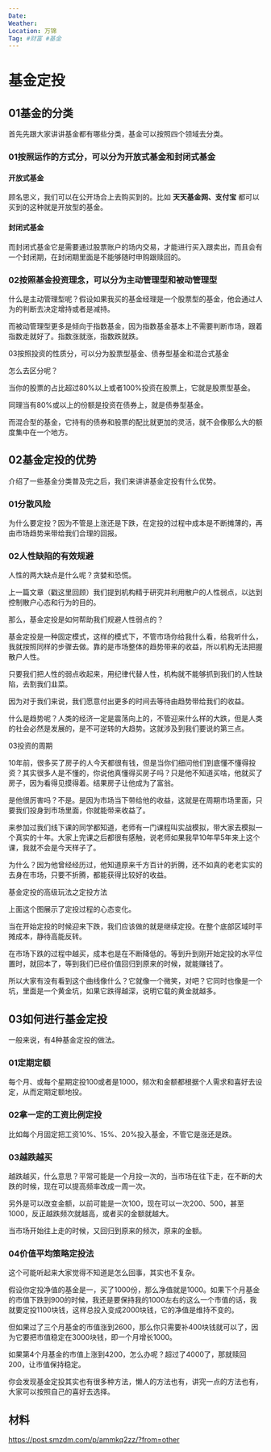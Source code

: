 ```yaml
---
Date: 
Weather: 
Location: 万锦
Tag: #财富 #基金
---
```


# 基金定投


## 01基金的分类

首先先跟大家讲讲基金都有哪些分类，基金可以按照四个领域去分类。

### 01按照运作的方式分，可以分为开放式基金和封闭式基金

#### 开放式基金

顾名思义，我们可以在公开场合上去购买到的。比如
**天天基金网、支付宝**
都可以买到的这种就是开放型的基金。

#### 封闭式基金
而封闭式基金它是需要通过股票账户的场内交易，才能进行买入跟卖出，而且会有一个封闭期，在封闭期里面是不能够随时申购跟赎回的。

### 02按照基金投资理念，可以分为主动管理型和被动管理型

什么是主动管理型呢？假设如果我买的基金经理是一个股票型的基金，他会通过人为的判断去决定增持或者是减持。

而被动管理型更多是倾向于指数基金，因为指数基金基本上不需要判断市场，跟着指数走就好了。指数涨就涨，指数跌就跌。

03按照投资的性质分，可以分为股票型基金、债券型基金和混合式基金

怎么去区分呢？

当你的股票的占比超过80%以上或者100%投资在股票上，它就是股票型基金。

同理当有80%或以上的份额是投资在债券上，就是债券型基金。

而混合型的基金，它持有的债券和股票的配比就更加的灵活，就不会像那么大的额度集中在一个地方。

## 02基金定投的优势

介绍了一些基金分类普及完之后，我们来讲讲基金定投有什么优势。

### 01分散风险

为什么要定投？因为不管是上涨还是下跌，在定投的过程中成本是不断摊薄的，再由市场趋势来带给我们合理的回报。

### 02人性缺陷的有效规避

人性的两大缺点是什么呢？贪婪和恐慌。

上一篇文章（戳这里回顾）我们提到机构精于研究并利用散户的人性弱点，以达到控制散户心态和行为的目的。

那么，基金定投是如何帮助我们规避人性弱点的？

基金定投是一种固定模式，这样的模式下，不管市场你给我什么看，给我听什么，我就按照同样的步骤去做。靠的是市场整体的趋势带来的收益，所以机构无法把握散户人性。

只要我们把人性的弱点收起来，用纪律代替人性，机构就不能够抓到我们的人性缺陷，去割我们韭菜。

因为对于我们来说，我们愿意付出更多的时间去等待由趋势带给我们的收益。

什么是趋势呢？人类的经济一定是震荡向上的，不管迎来什么样的大跌，但是人类的社会必然是发展的，是不可逆转的大趋势。这就涉及到我们要说的第三点。

03投资的周期

10年前，很多买了房子的人今天都很有钱，但是当你们细问他们到底懂不懂得投资？其实很多人是不懂的，你说他真懂得买房子吗？只是他不知道买啥，他就买了房子，因为看得见摸得着。结果房子让他成为了富翁。

是他很厉害吗？不是。是因为市场当下带给他的收益，这就是在周期市场里面，只要我们投身到市场里面，你就能带来收益了。

来参加过我们线下课的同学都知道，老师有一门课程叫实战模拟，带大家去模拟一个真实的十年。大家上完课之后都很有感触，说老师如果我早10年早5年来上这个课，我就不会是今天样子了。

为什么？因为他曾经经历过，他知道原来千方百计的折腾，还不如真的老老实实的去身在市场，只要不折腾，都能获得比较好的收益。

基金定投的高级玩法之定投方法

上面这个图展示了定投过程的心态变化。

当在开始定投的时候迎来下跌，我们应该做的就是继续定投。在整个底部区域时平摊成本，静待高能反转。

在市场下跌的过程中越买，成本也是在不断降低的。等到升到刚开始定投的水平位置时，就回本了，等到我们已经价值回归到原来的时候，就能赚钱了。

所以大家有没有看到这个曲线像什么？它就像一个微笑，对吧？它同时也像是一个坑，里面是一个黄金坑，如果它跌得越深，说明它载的黄金就越多。

## 03如何进行基金定投

一般来说，有4种基金定投的做法。

### 01定期定额

每个月、或每个星期定投100或者是1000，频次和金额都根据个人需求和喜好去设定，从而定期定额地投。

### 02拿一定的工资比例定投

比如每个月固定把工资10%、15%、20%投入基金，不管它是涨还是跌。

### 03越跌越买

越跌越买，什么意思？平常可能是一个月投一次的，当市场在往下走，在不断的大跌的时候，现在可以提高频率改成一周一次。

另外是可以改变金额，以前可能是一次100，现在可以一次200、500，甚至1000，反正越跌频次就越高，或者买的金额就越大。

当市场开始往上走的时候，又回归到原来的频次，原来的金额。

### 04价值平均策略定投法

这个可能听起来大家觉得不知道是怎么回事，其实也不复杂。

假设你定投净值的基金是一，买了1000份，那么净值就是1000。如果下个月基金的市值下跌到900的时候，我还是要保持我的1000左右的这么一个市值的话，我就要定投1100块钱，这样总投入变成2000块钱，它的净值是维持不变的。

但如果过了三个月基金的市值涨到2600，那么你只需要补400块钱就可以了，因为它要把市值稳定在3000块钱，即一个月增长1000。

如果第4个月基金的市值上涨到4200，怎么办呢？超过了4000了，那就赎回200，让市值保持稳定。

你会发现基金定投其实也有很多种方法，懒人的方法也有，讲究一点的方法也有，大家可以按照自己的喜好去选择。

## 材料
https://post.smzdm.com/p/ammkq2zz/?from=other